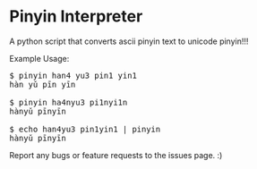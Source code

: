 # Pinyin Interpreter

A python script that converts ascii pinyin text to unicode pinyin!!!

Example Usage:
<pre>
$ pinyin han4 yu3 pin1 yin1
hàn yǔ pīn yīn

$ pinyin ha4nyu3 pi1nyi1n
hànyǔ pīnyīn

$ echo han4yu3 pin1yin1 | pinyin
hànyǔ pīnyīn
</pre>

Report any bugs or feature requests to the issues page. :)
